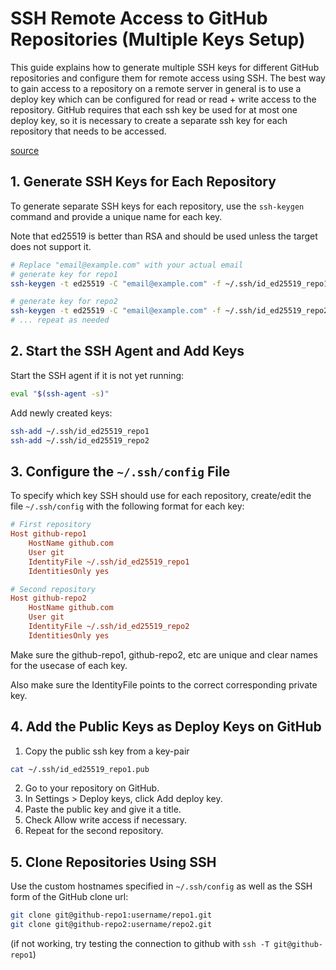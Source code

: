# SSH Remote Access to GitHub Repositories (Multiple Keys Setup)

This guide explains how to generate multiple SSH keys for different GitHub repositories and configure them for remote access using SSH. The best way to gain access to a repository on a remote server in general is to use a deploy key which can be configured for read or read + write access to the repository. GitHub requires that each ssh key be used for at most one deploy key, so it is necessary to create a separate ssh key for each repository that needs to be accessed.

[source](https://docs.github.com/en/authentication/connecting-to-github-with-ssh/managing-deploy-keys)

## 1. Generate SSH Keys for Each Repository

To generate separate SSH keys for each repository, use the `ssh-keygen` command and provide a unique name for each key.

Note that ed25519 is better than RSA and should be used unless the target does not support it.

```bash
# Replace "email@example.com" with your actual email
# generate key for repo1
ssh-keygen -t ed25519 -C "email@example.com" -f ~/.ssh/id_ed25519_repo1

# generate key for repo2
ssh-keygen -t ed25519 -C "email@example.com" -f ~/.ssh/id_ed25519_repo2
# ... repeat as needed
```

## 2. Start the SSH Agent and Add Keys
Start the SSH agent if it is not yet running:
```bash
eval "$(ssh-agent -s)"
```
Add newly created keys:
```bash
ssh-add ~/.ssh/id_ed25519_repo1
ssh-add ~/.ssh/id_ed25519_repo2
```

## 3. Configure the `~/.ssh/config` File

To specify which key SSH should use for each repository, create/edit the file `~/.ssh/config` with the following format for each key:

```ini
# First repository
Host github-repo1
    HostName github.com
    User git
    IdentityFile ~/.ssh/id_ed25519_repo1
    IdentitiesOnly yes

# Second repository
Host github-repo2
    HostName github.com
    User git
    IdentityFile ~/.ssh/id_ed25519_repo2
    IdentitiesOnly yes
```
Make sure the github-repo1, github-repo2, etc are unique and clear names for the usecase of each key.

Also make sure the IdentityFile points to the correct corresponding private key.

## 4. Add the Public Keys as Deploy Keys on GitHub

1. Copy the public ssh key from a key-pair
```bash
cat ~/.ssh/id_ed25519_repo1.pub
```

2. Go to your repository on GitHub.
3. In Settings > Deploy keys, click Add deploy key.
4. Paste the public key and give it a title.
5. Check Allow write access if necessary.
6. Repeat for the second repository.

## 5. Clone Repositories Using SSH
Use the custom hostnames specified in `~/.ssh/config` as well as the SSH form of the GitHub clone url:
```bash
git clone git@github-repo1:username/repo1.git
git clone git@github-repo2:username/repo2.git
```

(if not working, try testing the connection to github with `ssh -T git@github-repo1`)